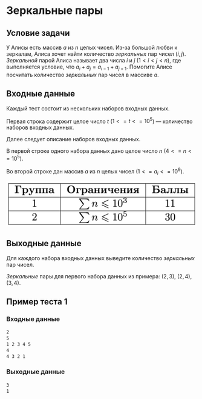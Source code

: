 # Зеркальные пары

## Условие задачи

У Алисы есть массив $a$ из $n$ целых чисел. Из-за большой любви к зеркалам, Алиса хочет найти количество *${зеркальных}$* пар чисел $(i, j)$. *${Зеркальной}$* парой Алиса называет два числа $i$ и $j$ $(1 < i < j < n)$, где выполняется условие, что $a_i + a_j=a_{i-1}+a_{j+1}$. Помогите Алисе посчитать количество *${зеркальных}$* пар чисел в массиве $a$. 


## Входные данные

Каждый тест состоит из нескольких наборов входных данных. 
 
Первая строка содержит целое число $t$ ($1 <= t <= 10^5$) — количество наборов входных данных. 
 
Далее следует описание наборов входных данных. 
 
В первой строке одного набора данных дано целое число $n$ $(4 <= n <= 10^5).$ 
 
Во второй строке дан массив $a$ из $n$ целых чисел $(1 <= a_i <= 10^9).$ 

![](./image.png)

## Выходные данные

Для каждого набора входных данных выведите количество *${зеркальных}$* пар чисел. 
 
${Зеркальные}$ пары для первого набора данных из примера: $(2, 3)$, $(2, 4)$, $(3, 4)$.

## Пример теста 1

### Входные данные

```
2 
5 
1 2 3 4 5 
4 
4 3 2 1 

```

### Выходные данные

```
3 
1 

```
